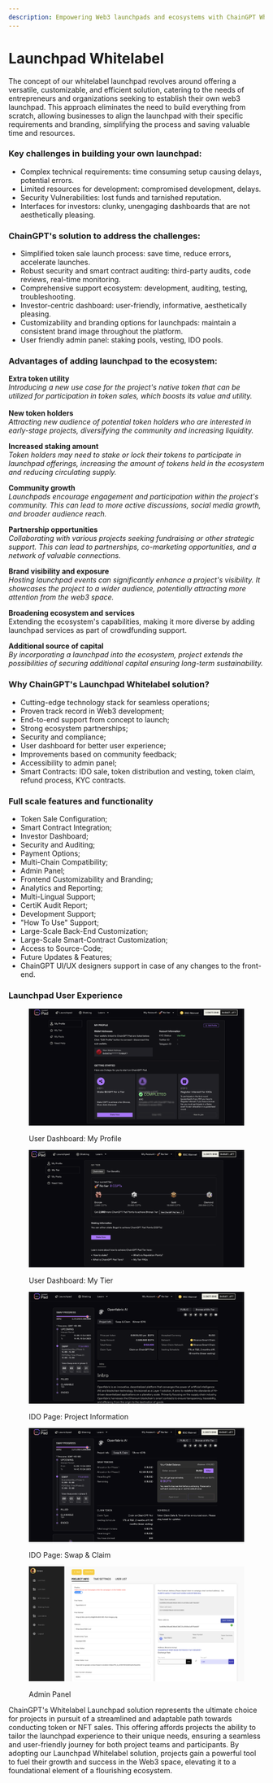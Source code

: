 ```yaml
---
description: Empowering Web3 launchpads and ecosystems with ChainGPT Whitelabel solution.
---
```


# Launchpad Whitelabel

The concept of our whitelabel launchpad revolves around offering a versatile, customizable, and efficient solution, catering to the needs of entrepreneurs and organizations seeking to establish their own web3 launchpad. This approach eliminates the need to build everything from scratch, allowing businesses to align the launchpad with their specific requirements and branding, simplifying the process and saving valuable time and resources.

### Key challenges in building your own launchpad:&#x20;

* Complex technical requirements: time consuming setup causing delays, potential errors.
* Limited resources for development: compromised development, delays.&#x20;
* Security Vulnerabilities: lost funds and tarnished reputation.
* Interfaces for investors: clunky, unengaging dashboards that are not aesthetically pleasing.

### ChainGPT's solution to address the challenges:&#x20;

* Simplified token sale launch process: save time, reduce errors, accelerate launches.
* Robust security and smart contract auditing: third-party audits, code reviews, real-time monitoring.
* Comprehensive support ecosystem: development, auditing, testing, troubleshooting.
* Investor-centric dashboard: user-friendly, informative, aesthetically pleasing.
* Customizability and branding options for launchpads: maintain a consistent brand image throughout the platform.
* User friendly admin panel: staking pools, vesting, IDO pools.

### Advantages of adding launchpad to the ecosystem:

**Extra token utility**\
_Introducing a new use case for the project's native token that can be utilized for participation in token sales, which boosts its value and utility._\
\
**New token holders**\
_Attracting new audience of potential token holders who are interested in early-stage projects, diversifying the community and increasing liquidity._

**Increased staking amount**\
_Token holders may need to stake or lock their tokens to participate in launchpad offerings, increasing the amount of tokens held in the ecosystem and reducing circulating supply._

**Community growth**\
_Launchpads encourage engagement and participation within the project's community. This can lead to more active discussions, social media growth, and broader audience reach._

**Partnership opportunities**\
_Collaborating with various projects seeking fundraising or other strategic support. This can lead to partnerships, co-marketing opportunities, and a network of valuable connections._

**Brand visibility and exposure**\
_Hosting launchpad events can significantly enhance a project's visibility. It showcases the project to a wider audience, potentially attracting more attention from the web3 space._

**Broadening ecosystem and services**\
Extending the ecosystem's capabilities, making it more diverse by adding launchpad services as part of crowdfunding support.

**Additional source of capital**\
_By incorporating a launchpad into the ecosystem, project extends the possibilities of securing additional capital ensuring long-term sustainability._&#x20;

### Why ChainGPT's Launchpad Whitelabel solution?&#x20;

* Cutting-edge technology stack for seamless operations;
* Proven track record in Web3 development;
* End-to-end support from concept to launch;
* Strong ecosystem partnerships;
* Security and compliance;
* User dashboard for better user experience;
* Improvements based on community feedback;
* Accessibility to admin panel;
* Smart Contracts: IDO sale, token distribution and vesting, token claim, refund process, KYC contracts.

### **Full scale features and functionality**

* Token Sale Configuration;
* Smart Contract Integration;
* Investor Dashboard;
* &#x20;Security and Auditing;
* Payment Options;
* Multi-Chain Compatibility;&#x20;
* Admin Panel;
* Frontend Customizability and Branding;
* Analytics and Reporting;
* Multi-Lingual Support;
* CertiK Audit Report;
* Development Support;
* "How To Use" Support;
* Large-Scale Back-End Customization;
* Large-Scale Smart-Contract Customization;
* Access to Source-Code;
* Future Updates & Features;
* ChainGPT UI/UX designers support in case of any changes to the front-end.

### Launchpad User Experience&#x20;

<figure><img src="../../.gitbook/assets/Screenshot 2023-10-18 at 11.10.28.png" alt=""><figcaption><p>User Dashboard: My Profile</p></figcaption></figure>

<figure><img src="../../.gitbook/assets/Screenshot 2023-10-18 at 11.15.21.png" alt=""><figcaption><p>User Dashboard: My Tier</p></figcaption></figure>

<figure><img src="../../.gitbook/assets/Screenshot 2023-10-18 at 11.09.28.png" alt=""><figcaption><p>IDO Page: Project Information</p></figcaption></figure>

<figure><img src="../../.gitbook/assets/Screenshot 2023-10-18 at 11.09.46.png" alt=""><figcaption><p>IDO Page: Swap &#x26; Claim</p></figcaption></figure>

<figure><img src="../../.gitbook/assets/Screenshot 2023-10-18 at 11.12.05.png" alt=""><figcaption><p>Admin Panel</p></figcaption></figure>

ChainGPT's Whitelabel Launchpad solution represents the ultimate choice for projects in pursuit of a streamlined and adaptable path towards conducting token or NFT sales. This offering affords projects the ability to tailor the launchpad experience to their unique needs, ensuring a seamless and user-friendly journey for both project teams and participants. By adopting our Launchpad Whitelabel solution, projects gain a powerful tool to fuel their growth and success in the Web3 space, elevating it to a foundational element of a flourishing ecosystem.
